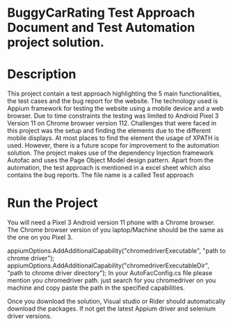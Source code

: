 # BuggyCarRating Test Approach Document and Test Automation project solution.

# Description
This project contain a test approach highlighting the 5 main functionalities, the test cases and the bug report for the website.
The technology used is Appium framework for testing the website using a mobile device and a web browser.
Due to time constraints the testing was limited to Android Pixel 3 Version 11 on Chrome browser version 112.
Challenges that were faced in this project was the setup and finding the elements due to the different mobile displays. At  most places to find the element the usage of XPATH is used. However, there is a future scope for improvement to the automation solution. The project makes use of the dependency Injection framework Autofac and uses the Page Object Model design pattern. 
Apart from the automation, the test approach is mentioned in a excel sheet which also contains the bug reports. The file name is a called Test approach

# Run the Project
You will need a Pixel 3 Android version 11 phone with a Chrome browser. The Chrome browser version of you laptop/Machine should be the same as the one on you Pixel 3. 

appiumOptions.AddAdditionalCapability("chromedriverExecutable", "path to chrome driver");
appiumOptions.AddAdditionalCapability("chromedriverExecutableDir", "path to chrome driver directory");
In your AutoFacConfig.cs file please mention you chromedriver path. just search for you chromedriver on you machine and copy paste the path in the specified capabilities.

Once you download the solution, Visual studio or Rider should automatically download the packages. If not get the latest Appium driver and selenium driver versions.





